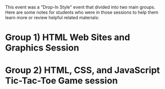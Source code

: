 This event was a "Drop-In Style" event that divided into two main groups. Here are some notes for students who were in those sessions to help them learn more or review helpful related materials:

# Group 1) HTML Web Sites and Graphics Session



# Group 2) HTML, CSS, and JavaScript Tic-Tac-Toe Game session






